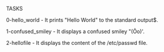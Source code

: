 TASKS 

0-hello_world - It prints "Hello World" to the standard output$.

1-confused_smiley - It displays a confused smiley "(Ôo)'.

2-hellofile - It displays the content of the /etc/passwd file.
